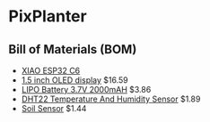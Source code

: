 # PixPlanter

## Bill of Materials (BOM)

- [XIAO ESP32 C6](https://www.aliexpress.com/item/3256807155424151.html?spm=a2g0o.productlist.main.7.5dfe44c7DGi66V&algo_pvid=54d3fcd6-866c-4398-af89-09dad632af99&algo_exp_id=54d3fcd6-866c-4398-af89-09dad632af99-5&pdp_ext_f=%7B%22order%22%3A%221027%22%2C%22eval%22%3A%221%22%7D&pdp_npi=4%40dis%21USD%2134.70%2114.23%21%21%21246.96%21101.25%21%40212a70c117535391509211632e52bf%2112000040340289942%21sea%21US%216176438218%21X&curPageLogUid=RA8caGmI48mw&utparam-url=scene%3Asearch%7Cquery_from%3A)
- [1.5 inch OLED display](https://www.waveshare.com/product/displays/oled/oled-3/1.5inch-rgb-oled-module.html) $16.59
- [LIPO Battery 3.7V 2000mAH](https://www.aliexpress.com/item/3256808031709894.html) $3.86
- [DHT22 Temperature And Humidity Sensor](https://www.aliexpress.com/item/2251832573586959.html?spm=a2g0o.productlist.main.2.15a520a4ch0HcL&algo_pvid=c44ac3dd-26cf-49a8-874e-61999ace946d&algo_exp_id=c44ac3dd-26cf-49a8-874e-61999ace946d-1&pdp_ext_f=%7B%22order%22%3A%221835%22%2C%22eval%22%3A%221%22%7D&pdp_npi=4%40dis%21USD%211.89%211.89%21%21%211.89%211.89%21%402102f0cc17535388375158486e6113%2162102476019%21sea%21US%216176438218%21X&curPageLogUid=eNimnjqnOY2I&utparam-url=scene%3Asearch%7Cquery_from%3A) $1.89
- [Soil Sensor](https://www.aliexpress.com/item/3256805016615880.html?spm=a2g0o.productlist.main.1.454fyHr6yHr6ub&algo_pvid=4466ce7f-3778-4dd5-8818-e1a4cb96056f&algo_exp_id=4466ce7f-3778-4dd5-8818-e1a4cb96056f-0&pdp_ext_f=%7B%22order%22%3A%222357%22%2C%22eval%22%3A%221%22%7D&pdp_npi=4%40dis%21USD%211.44%211.44%21%21%211.44%211.44%21%40212e520f17535387798374671ebff2%2112000032137327855%21sea%21US%216176438218%21X&curPageLogUid=8AQxJRZN72ov&utparam-url=scene%3Asearch%7Cquery_from%3A) $1.44

